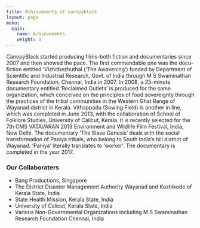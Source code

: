 ```yaml
---
title: Achievements of canopyblack
layout: page
menu: 
  main:
    name: Achievements
    weight: 3
---
```


CanopyBlack started producing films-both fiction and documentaries since 2007 and then showed the pace. The first commendable one was the docu-fiction entitled ‘Vizhithezhuthal (‘The Awakening’) funded by Department of Scientific and Industrial Research, Govt. of India through M S Swaminathan Research Foundation, Chennai, India in 2007. In 2008, a 25-minute documentary entitled ‘Reclaimed Outlets’ is produced for the same organization, which conceived on the principles of food sovereignty through the practices of the tribal communities in the Western Ghat Range of Wayanad district in Kerala. Vithappadu (Sowing Field) is another in line, which was completed in June 2013, with the collaboration of School of Folklore Studies, University of Calicut, Kerala. It is recently selected for the 7th CMS VATAVARAN 2013 Environment and Wildlife Film Festival, India, New Delhi. The documentary ‘The Slave Genesis’ deals with the social transformation of Paniya tribals, who belong to South India’s hill district of Wayanad. ‘Paniya’ literally translates to ‘worker’. The documentary is completed in the year 2017.

### Our Collaboraters


* Bang Productions, Singapore
* The District Disaster Management Authority Wayanad and Kozhikode of Kerala State, India
* State Health Mission, Kerala State, India
* University of Calicut, Kerala State, India
* Various Non-Governmental Organizations including M S Swaminathan Research Foundation Chennai, India

									